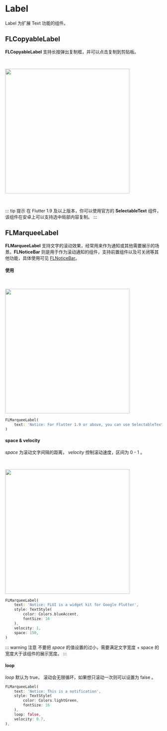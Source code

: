 # Label

Label 为扩展 Text 功能的组件。

## FLCopyableLabel

**FLCopyableLabel** 支持长按弹出复制框，并可以点击复制到剪贴板。

<br />
<p align="left">
    <img width="400" src="http://abtfun.oss-cn-beijing.aliyuncs.com/img/2019-12-10-copyable_label.gif" />
</p>
<br />

::: tip 提示
在 Flutter 1.9 及以上版本，你可以使用官方的 **SelectableText** 组件，该组件在安卓上可以支持选中局部内容复制。
:::

## FLMarqueeLabel

**FLMarqueeLabel** 支持文字的滚动效果，经常用来作为通知或其他需要展示的场景。**FLNoticeBar** 则是用于作为滚动通知的组件，支持前置组件以及可关闭等其他功能，具体使用可见 [FLNoticeBar](https://flui.xin/widgets/notice-bar.html)。

#### 使用

<br />
<p align="left">
    <img width="400" src="http://abtfun.oss-cn-beijing.aliyuncs.com/img/2019-12-10-export-1.gif" />
</p>

```dart
FLMarqueeLabel(
    text: 'Notice: For Flutter 1.9 or above, you can use SelectableText to support copy function',
)
```

#### space & velocity

*space* 为滚动文字间隔的距离， *velocity* 控制滚动速度，区间为 0 - 1 。

<br />
<p align="left">
    <img width="400" src="http://abtfun.oss-cn-beijing.aliyuncs.com/img/2019-12-10-velocity.gif" />
</p>

```dart
FLMarqueeLabel(
    text: 'Notice: FLUI is a widget kit for Google Flutter',
    style: TextStyle(
        color: Colors.blueAccent,
        fontSize: 16
    ),
    velocity: 1,
    space: 150,
)
```

::: warning 注意
不要把 *space* 的值设置的过小，需要满足文字宽度 + space 的宽度大于该组件的展示宽度。
:::

#### loop

*loop* 默认为 true， 滚动会无限循环，如果想只滚动一次则可以设置为 false 。

```dart
FLMarqueeLabel(
    text: 'Notice: This is a notification',
    style: TextStyle(
        color: Colors.lightGreen,
        fontSize: 16
    ),
    loop: false,
    velocity: 0.7,
),
```



